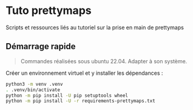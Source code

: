 # Tuto prettymaps

Scripts et ressources liés au tutoriel sur la prise en main de prettymaps

## Démarrage rapide

> Commandes réalisées sous ubuntu 22.04. Adapter à son système.

Créer un environnement virtuel et y installer les dépendances :

```sh
python3 -m venv .venv
. .venv/bin/activate
python -m pip install -U pip setuptools wheel
python -m pip install -U -r requirements-prettymaps.txt
```
